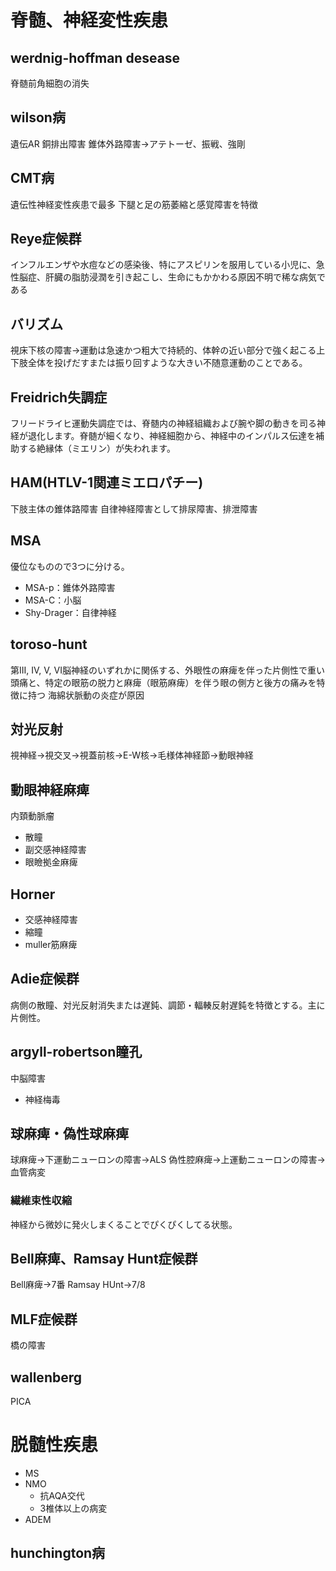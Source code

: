 # 脊髄、神経変性疾患
## werdnig-hoffman desease
脊髄前角細胞の消失

## wilson病
遺伝AR
銅排出障害
錐体外路障害→アテトーゼ、振戦、強剛

## CMT病
遺伝性神経変性疾患で最多
下腿と足の筋萎縮と感覚障害を特徴

## Reye症候群
インフルエンザや水痘などの感染後、特にアスピリンを服用している小児に、急性脳症、肝臓の脂肪浸潤を引き起こし、生命にもかかわる原因不明で稀な病気である

## バリズム
視床下核の障害→運動は急速かつ粗大で持続的、体幹の近い部分で強く起こる上下肢全体を投げだすまたは振り回すような大きい不随意運動のことである。

## Freidrich失調症
フリードライヒ運動失調症では、脊髄内の神経組織および腕や脚の動きを司る神経が退化します。脊髄が細くなり、神経細胞から、神経中のインパルス伝達を補助する絶縁体（ミエリン）が失われます。

## HAM(HTLV-1関連ミエロパチー)
下肢主体の錐体路障害
自律神経障害として排尿障害、排泄障害


## MSA
優位なものので3つに分ける。
 * MSA-p：錐体外路障害
 * MSA-C：小脳
 * Shy-Drager：自律神経

## toroso-hunt
第III, IV, V, VI脳神経のいずれかに関係する、外眼性の麻痺を伴った片側性で重い頭痛と、特定の眼筋の脱力と麻痺（眼筋麻痺）を伴う眼の側方と後方の痛みを特徴に持つ
海綿状脈動の炎症が原因

## 対光反射
視神経→視交叉→視蓋前核→E-W核→毛様体神経節→動眼神経

## 動眼神経麻痺
内頚動脈瘤
* 散瞳
* 副交感神経障害
* 眼瞼拠金麻痺

## Horner
* 交感神経障害
* 縮瞳
* muller筋麻痺

## Adie症候群
病側の散瞳、対光反射消失または遅鈍、調節・輻輳反射遅鈍を特徴とする。主に片側性。

## argyll-robertson瞳孔
中脳障害
* 神経梅毒

## 球麻痺・偽性球麻痺
球麻痺→下運動ニューロンの障害→ALS
偽性腔麻痺→上運動ニューロンの障害→血管病変

### 繊維束性収縮
神経から微妙に発火しまくることでぴくぴくしてる状態。

## Bell麻痺、Ramsay Hunt症候群
Bell麻痺→7番
Ramsay HUnt→7/8

## MLF症候群
橋の障害

## wallenberg
PICA

# 脱髄性疾患
* MS
* NMO
    - 抗AQA交代
    - 3椎体以上の病変
* ADEM

## hunchington病
